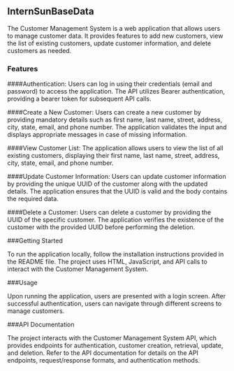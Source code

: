 ## InternSunBaseData

The Customer Management System is a web application that allows users to manage customer data. 
It provides features to add new customers, view the list of existing customers, update customer information,
and delete customers as needed.


### Features

####Authentication:
Users can log in using their credentials (email and password) to access the application. The API utilizes Bearer authentication, providing a bearer token for subsequent API calls.

####Create a New Customer: 
Users can create a new customer by providing mandatory details such as first name, last name, street, address, city, state, email, and phone number. The application validates the input and displays appropriate messages in case of missing information.

####View Customer List: 
The application allows users to view the list of all existing customers, displaying their first name, last name, street, address, city, state, email, and phone number.

####Update Customer Information: 
Users can update customer information by providing the unique UUID of the customer along with the updated details. The application ensures that the UUID is valid and the body contains the required data.

####Delete a Customer:
Users can delete a customer by providing the UUID of the specific customer. The application verifies the existence of the customer with the provided UUID before performing the deletion.


###Getting Started

To run the application locally, follow the installation instructions provided in the README file. 
The project uses HTML, JavaScript, and API calls to interact with the Customer Management System.


###Usage

Upon running the application, users are presented with a login screen. 
After successful authentication, users can navigate through different screens to manage customers.


###API Documentation

The project interacts with the Customer Management System API, which provides endpoints for authentication, customer creation, retrieval, update, and deletion.
Refer to the API documentation for details on the API endpoints, request/response formats, and authentication methods.


